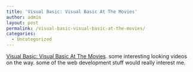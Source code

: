 ```yaml
---
title: 'Visual Basic: Visual Basic At The Movies'
author: admin
layout: post
permalink: /visual-basic-visual-basic-at-the-movies/
categories:
  - Uncategorized
---
```

[Visual Basic: Visual Basic At The Movies][1]. some interesting looking videos on the way. some of the web development stuff would really interest me.

 [1]: http://msdn.microsoft.com/vbasic/atthemovies/